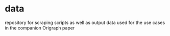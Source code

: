 # data
repository for scraping scripts as well as output data used for the use cases in the companion Origraph paper
